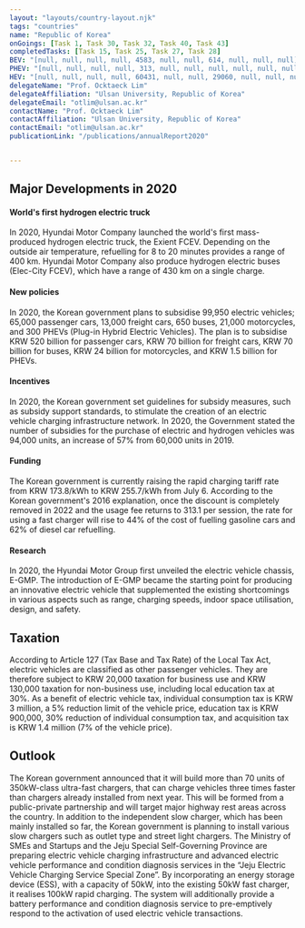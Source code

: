 ```yaml
---
layout: "layouts/country-layout.njk"
tags: "countries"
name: "Republic of Korea"
onGoings: [Task 1, Task 30, Task 32, Task 40, Task 43]
completedTasks: [Task 15, Task 25, Task 27, Task 28]
BEV: "[null, null, null, null, 4583, null, null, 614, null, null, null]"
PHEV: "[null, null, null, null, 313, null, null, null, null, null, null]"
HEV: "[null, null, null, null, 60431, null, null, 29060, null, null, null]"
delegateName: "​Prof. Ocktaeck Lim"
delegateAffiliation: "Ulsan University, Republic of Korea"
delegateEmail: "otlim@ulsan.ac.kr"
contactName: "Prof. Ocktaeck Lim"
contactAffiliation: "Ulsan University, Republic of Korea"
contactEmail: "otlim@ulsan.ac.kr"
publicationLink: "/publications/annualReport2020"


---
```

## Major Developments in 2020
#### World's first hydrogen electric truck 
In 2020, Hyundai Motor Company launched the world's first mass-produced hydrogen electric truck, the Exient FCEV. Depending on the outside air temperature, refuelling for 8 to 20 minutes provides a range of 400 km.  Hyundai Motor Company also produce hydrogen electric buses (Elec-City FCEV), which have a range of 430 km on a single charge.  
#### New policies 
In 2020, the Korean government plans to subsidise 99,950 electric vehicles; 65,000 passenger cars, 13,000 freight cars, 650 buses, 21,000 motorcycles, and 300 PHEVs (Plug-in Hybrid Electric Vehicles). The plan is to subsidise KRW 520 billion for passenger cars, KRW 70 billion for freight cars, KRW 70 billion for buses, KRW 24 billion for motorcycles, and KRW 1.5 billion for PHEVs.  
#### Incentives 
In 2020, the Korean government set guidelines for subsidy measures, such as subsidy support standards, to stimulate the creation of an electric vehicle charging infrastructure network. In 2020, the Government stated the number of subsidies for the purchase of electric and hydrogen vehicles was 94,000 units, an increase of 57% from 60,000 units in 2019.  
#### Funding 
The Korean government is currently raising the rapid charging tariff rate from KRW 173.8/kWh to KRW 255.7/kWh from July 6. According to the Korean government's 2016 explanation, once the discount is completely removed in 2022 and the usage fee returns to 313.1 per session, the rate for using a fast charger will rise to 44% of the cost of fuelling gasoline cars and 62% of diesel car refuelling.  
#### Research 
In 2020, the Hyundai Motor Group first unveiled the electric vehicle chassis, E-GMP. The introduction of E-GMP became the starting point for producing an innovative electric vehicle that supplemented the existing shortcomings in various aspects such as range, charging speeds, indoor space utilisation, design, and safety.  
## Taxation   
According to Article 127 (Tax Base and Tax Rate) of the Local Tax Act, electric vehicles are classified as other passenger vehicles. They are therefore subject to KRW 20,000 taxation for business use and KRW 130,000 taxation for non-business use, including local education tax at 30%. As a benefit of electric vehicle tax, individual consumption tax is KRW 3 million, a 5% reduction limit of the vehicle price, education tax is KRW 900,000, 30% reduction of individual consumption tax, and acquisition tax is KRW 1.4 million (7% of the vehicle price). 
## Outlook   
The Korean government announced that it will build more than 70 units of 350kW-class ultra-fast chargers, that can charge vehicles three times faster than chargers already installed from next year. This will be formed from a public-private partnership and will target major highway rest areas across the country. In addition to the independent slow charger, which has been mainly installed so far, the Korean government is planning to install various slow chargers such as outlet type and street light chargers.
The Ministry of SMEs and Startups and the Jeju Special Self-Governing Province are preparing electric vehicle charging infrastructure and advanced electric vehicle performance and condition diagnosis services in the “Jeju Electric Vehicle Charging Service Special Zone”. By incorporating an energy storage device (ESS), with a capacity of 50kW, into the existing 50kW fast charger, it realises 100kW rapid charging. The system will additionally provide a battery performance and condition diagnosis service to pre-emptively respond to the activation of used electric vehicle transactions. 